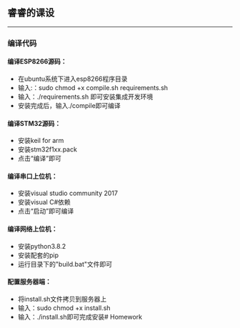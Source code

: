 ## 睿睿的课设

***

### 编译代码

#### 编译ESP8266源码：

+ 在ubuntu系统下进入esp8266程序目录
+ 输入:：sudo chmod +x compile.sh requirements.sh
+ 输入：./requirements.sh 即可安装集成开发环境
+ 安装完成后，输入./compile即可编译

#### 编译STM32源码：
+ 安装keil for arm
+ 安装stm32f1xx.pack
+ 点击“编译”即可

#### 编译串口上位机：
+ 安装visual studio community 2017
+ 安装visual C#依赖
+ 点击“启动”即可编译

#### 编译网络上位机：
+ 安装python3.8.2
+ 安装配套的pip
+ 运行目录下的"build.bat"文件即可

#### 配置服务器端：
+ 将install.sh文件拷贝到服务器上
+ 输入：sudo chmod +x install.sh
+ 输入：./install.sh即可完成安装# Homework
